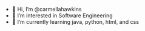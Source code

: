 - 👋 Hi, I’m @carmellahawkins
- 👀 I’m interested in Software Engineering
- 🌱 I’m currently learning java, python, html, and css

<!---
carmellahawkins/carmellahawkins is a ✨ special ✨ repository because its `README.md` (this file) appears on your GitHub profile.
You can click the Preview link to take a look at your changes.
--->
